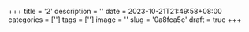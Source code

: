 +++
title = '2'
description = ''
date = 2023-10-21T21:49:58+08:00
categories = ['']
tags = ['']
image = ''
slug = '0a8fca5e'
draft = true
+++
